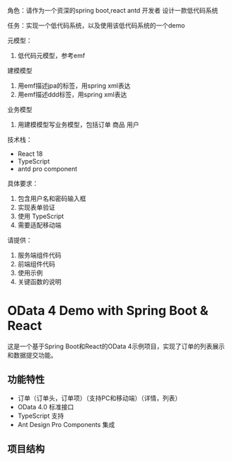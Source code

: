 角色：请作为一个资深的spring boot,react antd 开发者 设计一款低代码系统

任务：实现一个低代码系统，以及使用该低代码系统的一个demo

元模型：
1. 低代码元模型，参考emf

建模模型
1. 用emf描述jpa的标签，用spring xml表达
2. 用emf描述ddd标签，用spring xml表达

业务模型
1. 用建模模型写业务模型，包括订单 商品 用户


技术栈：
- React 18
- TypeScript
- antd pro component



具体要求：
1. 包含用户名和密码输入框
2. 实现表单验证
3. 使用 TypeScript
4. 需要适配移动端


请提供：
1. 服务端组件代码
2. 前端组件代码
3. 使用示例
4. 关键函数的说明



# OData 4 Demo with Spring Boot & React

这是一个基于Spring Boot和React的OData 4示例项目，实现了订单的列表展示和数据提交功能。

## 功能特性

- 订单（订单头，订单项）（支持PC和移动端）（详情，列表）
- OData 4.0 标准接口
- TypeScript 支持
- Ant Design Pro Components 集成

## 项目结构













